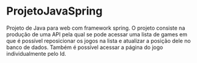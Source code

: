# ProjetoJavaSpring
Projeto de Java para web com framework spring.
O projeto consiste na produção de uma API pela qual se pode acessar uma lista de games em que é possível reposicionar os jogos na lista e atualizar a posição dele no banco de dados. Também é possível acessar a página do jogo individualmente pelo Id.

